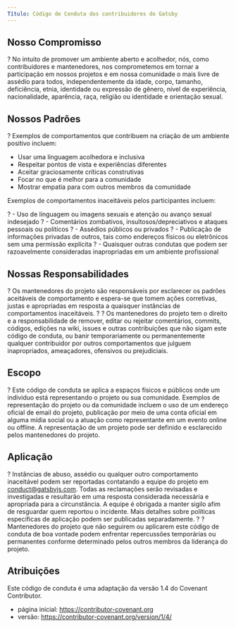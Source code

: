 ```yaml
---
Título: Código de Conduta dos contribuidores do Gatsby
---
```


## Nosso Compromisso

? No intuito de promover um ambiente aberto e acolhedor, nós, como contribuidores e mantenedores, nos comprometemos em tornar a participação em nossos projetos e em nossa comunidade o mais livre de assédio para todos, independentemente da idade, corpo, tamanho, deficiência, etnia, identidade ou expressão de gênero, nível de experiência, nacionalidade, aparência, raça, religião ou identidade e orientação sexual.

## Nossos Padrões

? Exemplos de comportamentos que contribuem na criação de um ambiente positivo incluem:

- Usar uma linguagem acolhedora e inclusiva
- Respeitar pontos de vista e experiências diferentes
- Aceitar graciosamente críticas construtivas
- Focar no que é melhor para a comunidade
- Mostrar empatia para com outros membros da comunidade

Exemplos de comportamentos inaceitáveis pelos participantes incluem:

? - Uso de linguagem ou imagens sexuais e atenção ou avanço sexual indesejado
? - Comentários zombativos, insultosos/depreciativos e ataques pessoais ou políticos
? - Assédios públicos ou privados
? - Publicação de informações privadas de outros, tais como endereços físicos ou eletrônicos sem uma permissão explícita
? - Quaisquer outras condutas que podem ser razoavelmente consideradas inapropriadas em um ambiente profissional

## Nossas Responsabilidades

? Os mantenedores do projeto são responsáveis por esclarecer os padrões aceitáveis de comportamento e espera-se que tomem ações corretivas, justas e apropriadas em resposta a quaisquer instâncias de comportamentos inaceitáveis.
? 
? Os mantenedores do projeto tem o direito e a responsabilidade de remover, editar ou rejeitar comentários, commits, códigos, edições na wiki, issues e outras contribuições que não sigam este código de conduta, ou banir temporariamente ou permanentemente qualquer contribuidor por outros comportamentos que julguem inapropriados, ameaçadores, ofensivos ou prejudiciais.

## Escopo

? Este código de conduta se aplica a espaços físicos e públicos onde um individuo está representando o projeto ou sua comunidade. Exemplos de representação do projeto ou da comunidade incluem o uso de um endereço oficial de email do projeto, publicação por meio de uma conta oficial em alguma mídia social ou a atuação como representante em um evento online ou offline. A representação de um projeto pode ser definido e esclarecido pelos mantenedores do projeto.

## Aplicação

? Instâncias de abuso, assédio ou qualquer outro comportamento inaceitável podem ser reportadas contatando a equipe do projeto em [conduct@gatsbyjs.com](mailto:conduct@gatsbyjs.com). Todas as reclamações serão revisadas e investigadas e resultarão em uma resposta considerada necessária e apropriada para a circunstância. A equipe é obrigada a manter sigilo afim de resguardar quem reportou o incidente. Mais detalhes sobre políticas específicas de aplicação podem ser publicadas separadamente.
? 
? Mantenedores do projeto que não seguirem ou aplicarem este código de conduta de boa vontade podem enfrentar repercussões temporárias ou permanentes conforme determinado pelos outros membros da liderança do projeto.

## Atribuições

Este código de conduta é uma adaptação da versão 1.4 do Covenant Contributor.

- página inicial: https://contributor-covenant.org
- versão: https://contributor-covenant.org/version/1/4/
